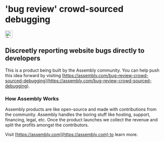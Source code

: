 # 'bug review' crowd-sourced debugging

<a href="https://assembly.com/bug-review-crowd-sourced-debugging/bounties?utm_campaign=assemblage&utm_source=bug-review-crowd-sourced-debugging&utm_medium=repo_badge"><img src="https://asm-badger.herokuapp.com/bug-review-crowd-sourced-debugging/badges/tasks.svg" height="24px" alt="Open Tasks" /></a>

## Discreetly reporting website bugs directly to developers

This is a product being built by the Assembly community. You can help push this idea forward by visiting [https://assembly.com/bug-review-crowd-sourced-debugging](https://assembly.com/bug-review-crowd-sourced-debugging).

### How Assembly Works

Assembly products are like open-source and made with contributions from the community. Assembly handles the boring stuff like hosting, support, financing, legal, etc. Once the product launches we collect the revenue and split the profits amongst the contributors.

Visit [https://assembly.com](https://assembly.com) to learn more.
